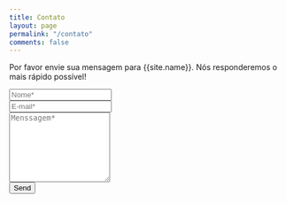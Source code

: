 ```yaml
---
title: Contato
layout: page
permalink: "/contato"
comments: false
---
```


<form action="https://formspree.io/f/{{site.formspree_id}}" method="POST">
<p class="mb-4">Por favor envie sua mensagem para {{site.name}}. Nós responderemos o mais rápido possível!</p>
<div class="form-group row">
<div class="col-md-6">
<input class="form-control" type="text" name="name" placeholder="Nome*" required>
</div>
<div class="col-md-6">
<input class="form-control" type="email" name="_replyto" placeholder="E-mail*" required>
</div>
</div>
<textarea rows="8" class="form-control mb-3" name="message" placeholder="Menssagem*" required></textarea>
<!-- <div class="g-recaptcha" data-sitekey="{{site.recaptcha_key}}"></div> -->
<br />
<input class="btn btn-dark" type="submit" value="Send">
</form>
